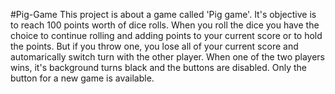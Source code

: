 #Pig-Game
This project is about a game called 'Pig game'. It's objective is to reach 100 points worth of dice rolls. When you roll the dice you have the choice to continue rolling and adding points to your current score or to hold the points. But if you throw one, you lose all of your current score and automarically switch turn with the other player. When one of the two players wins, it's background turns black and the buttons are disabled. Only the button for a new game is available.
